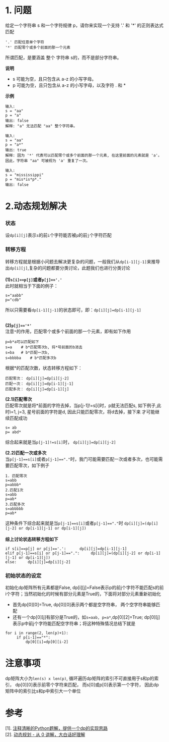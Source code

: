 # 1. 问题
给定一个字符串 s 和一个字符规律 p，请你来实现一个支持 '.' 和 '*' 的正则表达式匹配

```
'.' 匹配任意单个字符
'*' 匹配零个或多个前面的那一个元素
```

所谓匹配，是要涵盖 整个 字符串 s的，而不是部分字符串。<br>

**说明**<br>
* s 可能为空，且只包含从 a-z 的小写字母。
* p 可能为空，且只包含从 a-z 的小写字母，以及字符 . 和 *

**示例**
```
输入:
s = "aa"
p = "a"
输出: false
解释: "a" 无法匹配 "aa" 整个字符串。
```

```
输入:
s = "aa"
p = "a*"
输出: true
解释: 因为 '*' 代表可以匹配零个或多个前面的那一个元素, 在这里前面的元素就是 'a'。因此，字符串 "aa" 可被视为 'a' 重复了一次。
```

```
输入:
s = "mississippi"
p = "mis*is*p*."
输出: false
```
# 2.动态规划解决
### 状态
设`dp[i][j]`表示`s`的前`i`个字符能否被`p`的前`j`个字符匹配<br>
### 转移方程
转移方程就是根据小问题去解决更复杂的问题，一般我们从`dp[i-1][j-1]`来推导出`dp[i][j]`,复杂的问题都要分类讨论，此题我们也进行分类讨论<br>
<br>
**(1)`s[i]==p[j]`或者`p[j]=='.'`**<br>
此时就相当于下面的例子：
```
s="aabb"
p="cdb"
```
所以只需要看`dp[i-1][j-1]`的状态即可，即：`dp[i][j]=dp[i-1][j-1]`<br>
<br>

**(2)`p[j]=='*'`**<br>
注意`*`的作用，匹配零个或多个前面的那一个元素，即有如下作用
```
p=b*a可以匹配如下
s=a    # b*匹配零次b, 将*号前面的b消去
s=ba   # b*匹配一次b,
s=bbbba    # b*匹配多次b
```
根据*的匹配次数，状态转移方程如下：

```
匹配零次： dp[i][j]=dp[i][j-2]
匹配一次： dp[i][j]=dp[i-1][j-1]
匹配多次： dp[i][j]=dp[i-1][j]
```

**(2.1)匹配零次**<br>
匹配零次就是将*前面的字符去掉，当p[j-1]!=s[i]时，p就无法匹配s, 如下例子,此时i=1, j=3, 星号前面的字符是d, 因此只能匹配零次，将d去掉，接下来
才可能继续匹配成功
```
s= ab
p= abd*
```
综合起来就是当`p[j-1]!=s[i]`时， `dp[i][j]=dp[i][j-2]`<br>

**(2.2)匹配一次或多次**<br>
当`p[j-1]==s[i]`或者`p[j-1]=="."`时，我门可能需要匹配一次或者多次，也可能需要匹配零次，如下例子
```
1. 匹配零次
s=abb
p=abbb*
2.匹配1次
s=abb
p=ab*
3.匹配多次
s=abbbbb
p=ab*
```
这种条件下综合起来就是当`p[j-1]==s[i]`或者`p[j-1]=="."`时 `dp[i][j]=(dp[i][j-2] or dp[i-1][j-1] or dp[i-1][j])`<br>
<br>
**综上讨论状态转移方程如下**
```
if s[i]==p[j] or p[j]=='.':      dp[i][j]=dp[i-1][j-1]
elif p[j-1]==s[i] or p[j-1]==".":     dp[i][j]=(dp[i][j-2] or dp[i-1][j-1] or dp[i-1][j])
else:     dp[i][j]=dp[i][j-2]   
```

### 初始状态的设定
初始化dp矩阵所有元素都是False, dp[i][j]=False表示p的前j个字符不能匹配s的前i个字符；当然初始化的时候有部分元素是True的，下面将对部分元素重新初始化
 * 首先dp[0][0]=True, dp[0][0]表示两个都是空字符串， 两个空字符串能够匹配
 * 还有一个dp[0][j]有部分是True的，如`s=aab, p=a*`,dp[0][2]=True; dp[0][j]表示p中前j个字符能匹配空字符串；将这种特殊情况总结下就是
 ```
 for i in range(2, len(p)+1):
      if p[i-1]=="*":
          dp[0][i]=dp[0][i-2]
 ```
 
 # 注意事项
 dp矩阵大小为`len(s) x len(p)`, 循环遍历dp矩阵的索引不可直接用于s和p的索引， dp[0][0]表示前零个字符来匹配， 而s[0]或p[0]表示第一个字符， 因此dp
 矩阵中的索引比s和p中索引大一个单位
 
 # 参考
 [1]. [注释清晰的Python题解，提供一个dp的实现思路](https://leetcode-cn.com/problems/regular-expression-matching/solution/zhu-shi-qing-xi-de-pythonti-jie-ti-gong-yi-ge-dpde/)<br>
 [2]. [动态规划 - 从 0 讲解，大白话好理解](https://leetcode-cn.com/problems/regular-expression-matching/solution/dong-tai-gui-hua-zen-yao-cong-0kai-shi-si-kao-da-b/) 

